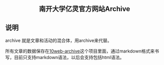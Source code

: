 <h2 align="center">南开大学亿灵官方网站Archive</h2>

## 说明

archive 就是文章和活动的混合体，用archive来代替。

所有文章的数据保存在[10web-archive](https://yuque.com/10web-archive)这个项目里面，通过markdown格式来书写，目前只支持markdown语法，以后会支持包括html语法。
